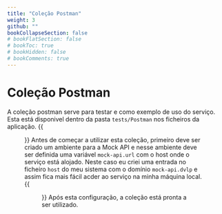 ```yaml
---
title: "Coleção Postman"
weight: 3
github: ""
bookCollapseSection: false
# bookFlatSection: false
# bookToc: true
# bookHidden: false
# bookComments: true
---
```

# Coleção Postman
A coleção postman serve para testar e como exemplo de uso do serviço. Esta está disponivel dentro da pasta ```tests/Postman``` nos ficheiros da aplicação.
{{<figure src="/images/mock-api/postman-1.png">}}
Antes de começar a utilizar esta coleção, primeiro deve ser criado um ambiente para a Mock API e nesse ambiente deve ser definida uma variável ```mock-api.url``` com o host onde o serviço está alojado. Neste caso eu criei uma entrada no ficheiro ```host``` do meu sistema com o domínio ```mock-api.dvlp``` e assim fica mais fácil acder ao serviço na minha máquina local.
{{<figure src="/images/mock-api/postman-2.png">}}
Após esta configuração, a coleção está pronta a ser utilizado.